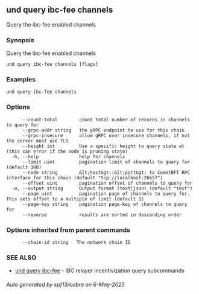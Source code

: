 ## und query ibc-fee channels

Query the ibc-fee enabled channels

### Synopsis

Query the ibc-fee enabled channels

```
und query ibc-fee channels [flags]
```

### Examples

```
und query ibc-fee channels
```

### Options

```
      --count-total        count total number of records in channels to query for
      --grpc-addr string   the gRPC endpoint to use for this chain
      --grpc-insecure      allow gRPC over insecure channels, if not the server must use TLS
      --height int         Use a specific height to query state at (this can error if the node is pruning state)
  -h, --help               help for channels
      --limit uint         pagination limit of channels to query for (default 100)
      --node string        &lt;host&gt;:&lt;port&gt; to CometBFT RPC interface for this chain (default "tcp://localhost:26657")
      --offset uint        pagination offset of channels to query for
  -o, --output string      Output format (text|json) (default "text")
      --page uint          pagination page of channels to query for. This sets offset to a multiple of limit (default 1)
      --page-key string    pagination page-key of channels to query for
      --reverse            results are sorted in descending order
```

### Options inherited from parent commands

```
      --chain-id string   The network chain ID
```

### SEE ALSO

* [und query ibc-fee](und_query_ibc-fee.md)	 - IBC relayer incentivization query subcommands

###### Auto generated by spf13/cobra on 6-May-2025
